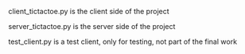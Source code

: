 client_tictactoe.py is the client side of the project

server_tictactoe.py is the server side of the project

test_client.py is a test client, only for testing, not part of the final work

